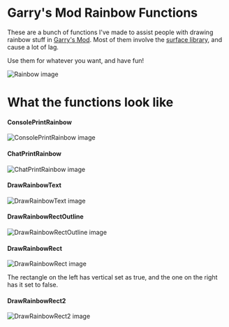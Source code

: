 # Garry's Mod Rainbow Functions
These are a bunch of functions I've made to assist people with drawing rainbow stuff in [Garry's Mod](http://www.garrysmod.com/). Most of them involve the [surface library](https://wiki.garrysmod.com/page/Category:surface), and cause a lot of lag.

Use them for whatever you want, and have fun!

![Rainbow image](http://i.imgur.com/9i6GApi.png)

# What the functions look like
#### ConsolePrintRainbow
![ConsolePrintRainbow image](http://i.imgur.com/8V8hSRG.png)
#### ChatPrintRainbow
![ChatPrintRainbow image](http://i.imgur.com/QyUu0Hl.png)
#### DrawRainbowText
![DrawRainbowText image](http://i.imgur.com/fcVnwnh.png)
#### DrawRainbowRectOutline
![DrawRainbowRectOutline image](http://i.imgur.com/wdpXkNw.png)
#### DrawRainbowRect
![DrawRainbowRect image](http://i.imgur.com/UrNhdOR.png)

The rectangle on the left has vertical set as true, and the one on the right has it set to false.
#### DrawRainbowRect2
![DrawRainbowRect2 image](http://i.imgur.com/J8JbKGL.png)
